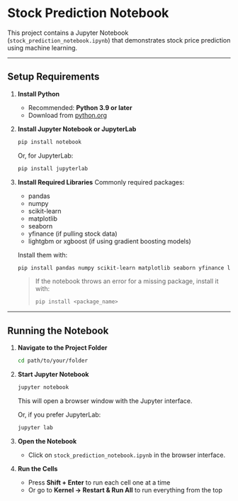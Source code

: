 # Stock Prediction Notebook

This project contains a Jupyter Notebook (`stock_prediction_notebook.ipynb`) that demonstrates stock price prediction using machine learning.

---

## Setup Requirements

1. **Install Python**
   - Recommended: **Python 3.9 or later**
   - Download from [python.org](https://www.python.org/downloads/)

2. **Install Jupyter Notebook or JupyterLab**
   ```bash
   pip install notebook
   ```
   Or, for JupyterLab:
   ```bash
   pip install jupyterlab
   ```

3. **Install Required Libraries**
   Commonly required packages:
   - pandas
   - numpy
   - scikit-learn
   - matplotlib
   - seaborn
   - yfinance (if pulling stock data)
   - lightgbm or xgboost (if using gradient boosting models)

   Install them with:
   ```bash
   pip install pandas numpy scikit-learn matplotlib seaborn yfinance lightgbm xgboost
   ```

   > If the notebook throws an error for a missing package, install it with:
   > ```bash
   > pip install <package_name>
   > ```

---

## Running the Notebook

1. **Navigate to the Project Folder**
   ```bash
   cd path/to/your/folder
   ```

2. **Start Jupyter Notebook**
   ```bash
   jupyter notebook
   ```
   This will open a browser window with the Jupyter interface.

   Or, if you prefer JupyterLab:
   ```bash
   jupyter lab
   ```

3. **Open the Notebook**
   - Click on `stock_prediction_notebook.ipynb` in the browser interface.

4. **Run the Cells**
   - Press **Shift + Enter** to run each cell one at a time
   - Or go to **Kernel → Restart & Run All** to run everything from the top


